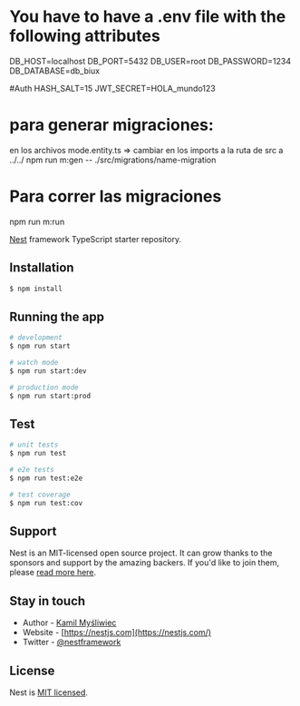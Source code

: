 # You have to have a .env file with the following attributes
DB_HOST=localhost
DB_PORT=5432
DB_USER=root
DB_PASSWORD=1234
DB_DATABASE=db_biux

#Auth
HASH_SALT=15
JWT_SECRET=HOLA_mundo123

# para generar migraciones:
 en los archivos mode.entity.ts => cambiar en los imports a la ruta de src a ../../
 npm run m:gen  -- ./src/migrations/name-migration

 # Para correr las migraciones
 npm run m:run


[Nest](https://github.com/nestjs/nest) framework TypeScript starter repository.

## Installation

```bash
$ npm install
```

## Running the app

```bash
# development
$ npm run start

# watch mode
$ npm run start:dev

# production mode
$ npm run start:prod
```

## Test

```bash
# unit tests
$ npm run test

# e2e tests
$ npm run test:e2e

# test coverage
$ npm run test:cov
```

## Support

Nest is an MIT-licensed open source project. It can grow thanks to the sponsors and support by the amazing backers. If you'd like to join them, please [read more here](https://docs.nestjs.com/support).

## Stay in touch

- Author - [Kamil Myśliwiec](https://kamilmysliwiec.com)
- Website - [https://nestjs.com](https://nestjs.com/)
- Twitter - [@nestframework](https://twitter.com/nestframework)

## License

Nest is [MIT licensed](LICENSE).
